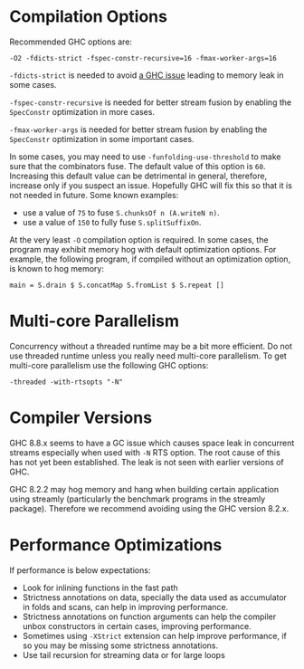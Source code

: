 # Compilation Options

Recommended GHC options are: 

  `-O2 -fdicts-strict -fspec-constr-recursive=16 -fmax-worker-args=16`

`-fdicts-strict` is needed to avoid [a GHC
issue](https://gitlab.haskell.org/ghc/ghc/issues/17745) leading to
memory leak in some cases.

`-fspec-constr-recursive` is needed for better stream fusion by enabling
the `SpecConstr` optimization in more cases.

`-fmax-worker-args` is needed for better stream fusion by enabling the
`SpecConstr` optimization in some important cases.

In some cases, you may need to use `-funfolding-use-threshold` to make sure
that the combinators fuse. The default value of this option is `60`. Increasing
this default value can be detrimental in general, therefore, increase only if
you suspect an issue.  Hopefully GHC will fix this so that it is not needed in
future.  Some known examples:

* use a value of `75` to fuse `S.chunksOf n (A.writeN n)`.
* use a value of `150` to fully fuse `S.splitSuffixOn`.

At the very least `-O` compilation option is required. In some cases, the
program may exhibit memory hog with default optimization options.  For example,
the following program, if compiled without an optimization option, is known to
hog memory:

```
main = S.drain $ S.concatMap S.fromList $ S.repeat []
```

# Multi-core Parallelism

Concurrency without a threaded runtime may be a bit more efficient. Do not use
threaded runtime unless you really need multi-core parallelism. To get
multi-core parallelism use the following GHC options:

  `-threaded -with-rtsopts "-N"`

# Compiler Versions

GHC 8.8.x seems to have a GC issue which causes space leak in concurrent
streams especially when used with `-N` RTS option. The root cause of
this has not yet been established. The leak is not seen with earlier
versions of GHC.

GHC 8.2.2 may hog memory and hang when building certain application using
streamly (particularly the benchmark programs in the streamly package).
Therefore we recommend avoiding using the GHC version 8.2.x.

# Performance Optimizations

If performance is below expectations:

* Look for inlining functions in the fast path
* Strictness annotations on data, specially the data used as accumulator in
  folds and scans, can help in improving performance.
* Strictness annotations on function arguments can help the compiler unbox
  constructors in certain cases, improving performance.
* Sometimes using `-XStrict` extension can help improve performance, if so you
  may be missing some strictness annotations.
* Use tail recursion for streaming data or for large loops
